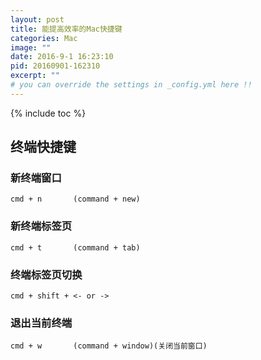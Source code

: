 ```yaml
---
layout: post
title: 能提高效率的Mac快捷键
categories: Mac
image: ""
date: 2016-9-1 16:23:10
pid: 20160901-162310
excerpt: ""
# you can override the settings in _config.yml here !!
---
```


{% include toc %}

## 终端快捷键

### 新终端窗口  
    cmd + n       (command + new)
### 新终端标签页  
    cmd + t       (command + tab)
### 终端标签页切换  
    cmd + shift + <- or ->
### 退出当前终端  
    cmd + w       (command + window)(关闭当前窗口)
